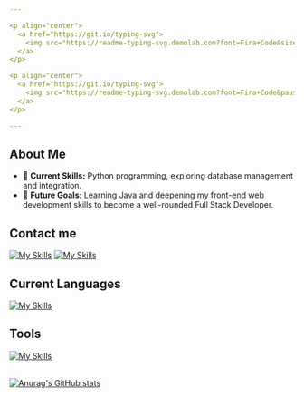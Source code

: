 ```yaml
---

<p align="center">
  <a href="https://git.io/typing-svg">
    <img src="https://readme-typing-svg.demolab.com?font=Fira+Code&size=25&duration=1&pause=1000&color=B08CF7&background=FFFFFF00&center=true&vCenter=true&repeat=false&width=435&lines=Tomas+C%C3%B3rdoba+Urquijo" alt="Typing SVG" />
  </a>
</p>

<p align="center">
  <a href="https://git.io/typing-svg">
    <img src="https://readme-typing-svg.demolab.com?font=Fira+Code&pause=1000&color=B08CF7&background=FFFFFF00&center=true&vCenter=true&width=435&lines=2nd-year+Software+Engineering;University+of+Medell%C3%ADn+student;Aspiring+Full+Stack+Developer" alt="Typing SVG" />
  </a>
</p>

---
```


<h2>About Me</h2>

- 🌱 **Current Skills:** Python programming, exploring database management and integration.
- 🎯 **Future Goals:** Learning Java and deepening my front-end web development skills to become a well-rounded Full Stack Developer.

<h2>Contact me</h2>

[![My Skills](https://skillicons.dev/icons?i=linkedin)](https://www.linkedin.com/in/tomas-córdoba-82a68b308)
[![My Skills](https://skillicons.dev/icons?i=gmail)](mailto:tcordoba745@soyudemedellin.edu.co)

<h2>Current Languages</h2>

[![My Skills](https://skillicons.dev/icons?i=py,js,html,css)](https://skillicons.dev)

<h2>Tools</h2>

[![My Skills](https://skillicons.dev/icons?i=vscode,react,nodejs,mysql,git,figma)](https://skillicons.dev)

<br>

  <a href="https://github.com/T-cordoba">
      <img src="https://github-readme-stats.vercel.app/api?username=T-cordoba&hide=stars,prs&show_icons=true&theme=transparent&title_color=B08CF7FF&icon_color=7f41fa&text_color=b8b8b8&border_color=B08CF7&rank_icon=github" alt="Anurag's GitHub stats">
  </a>
